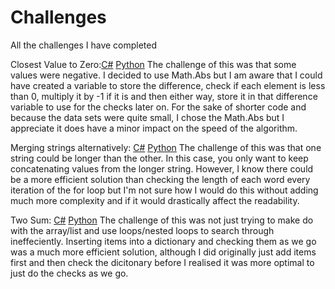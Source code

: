 # Challenges
All the challenges I have completed

Closest Value to Zero:[C#](https://github.com/SmithyACoding/Challenges/blob/3d53138cfe4ceb369f43f98fb79dba85333ad1fe/C%23/ClosestToZero.CS) [Python](https://github.com/SmithyACoding/Challenges/blob/3d53138cfe4ceb369f43f98fb79dba85333ad1fe/Python/ClosestToZero.py)
The challenge of this was that some values were negative. I decided to use Math.Abs but I am aware that I could have created a variable to store the difference, check if each element is less than 0, multiply it by -1 if it is and then either way, store it in that difference variable to use for the checks later on. For the sake of shorter code and because the data sets were quite small, I chose the Math.Abs but I appreciate it does have a minor impact on the speed of the algorithm.

Merging strings alternatively: [C#](https://github.com/SmithyACoding/Challenges/blob/3d53138cfe4ceb369f43f98fb79dba85333ad1fe/C%23/AlternateMergeString.CS) [Python](https://github.com/SmithyACoding/Challenges/blob/3d53138cfe4ceb369f43f98fb79dba85333ad1fe/Python/AlternateMergeString.py)
The challenge of this was that one string could be longer than the other. In this case, you only want to keep concatenating values from the longer string. However, I know there could be a more efficient solution than checking the length of each word every iteration of the for loop but I'm not sure how I would do this without adding much more complexity and if it would drastically affect the readability. 

Two Sum: [C#](https://github.com/SmithyACoding/Challenges/blob/b317dc5ed087dad771acc5551962baccf0da6728/C%23/TwoSum.cs) [Python](https://github.com/SmithyACoding/Challenges/blob/b317dc5ed087dad771acc5551962baccf0da6728/Python/TwoSum.py)
The challenge of this was not just trying to make do with the array/list and use loops/nested loops to search through ineffeciently. Inserting items into a dictionary and checking them as we go was a much more efficient solution, although I did originally just add items first and then check the dicitonary before I realised it was more optimal to just do the checks as we go. 

